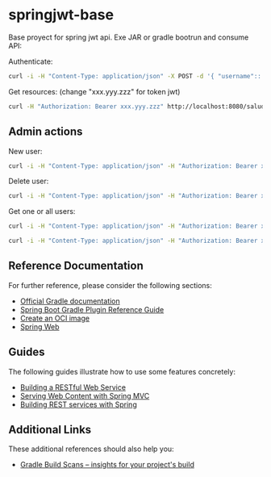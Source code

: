 # springjwt-base

Base proyect for spring jwt api.
Exe JAR or gradle bootrun and consume API:

Authenticate:

``` bash
curl -i -H "Content-Type: application/json" -X POST -d '{ "username":: "abc123.."}' http://localhost:8080/authenticate
```

Get resources: (change "xxx.yyy.zzz" for token jwt)

``` bash
curl -H "Authorization: Bearer xxx.yyy.zzz" http://localhost:8080/saludo
```

## Admin actions

New user:

``` bash
curl -i -H "Content-Type: application/json" -H "Authorization: Bearer xxx.yyy.zzz" -X POST -d '{"name": "nuevo","password":"$2y$12$b69LWwDuQ7kARZQy9Hfpne938ArU6WHsZau9CEFnaVGUqX1oz0VBa","active":true,"roles":"ROLE_USER"}' http://localhost:8080/users
```

Delete user:

``` bash
curl -i -H "Content-Type: application/json" -H "Authorization: Bearer xxx.yyy.zzz" -X DELETE  http://localhost:8080/users/nuevo
```

Get one or all users:

``` bash
curl -i -H "Content-Type: application/json" -H "Authorization: Bearer xxx.yyy.zzz" -X GET  http://localhost:8080/users/nuevo
```

``` bash
curl -i -H "Content-Type: application/json" -H "Authorization: Bearer xxx.yyy.zzz" -X GET  http://localhost:8080/users
```

## Reference Documentation

For further reference, please consider the following sections:

* [Official Gradle documentation](https://docs.gradle.org)
* [Spring Boot Gradle Plugin Reference Guide](https://docs.spring.io/spring-boot/docs/2.3.1.RELEASE/gradle-plugin/reference/html/)
* [Create an OCI image](https://docs.spring.io/spring-boot/docs/2.3.1.RELEASE/gradle-plugin/reference/html/#build-image)
* [Spring Web](https://docs.spring.io/spring-boot/docs/2.3.1.RELEASE/reference/htmlsingle/#boot-features-developing-web-applications)

## Guides

The following guides illustrate how to use some features concretely:

* [Building a RESTful Web Service](https://spring.io/guides/gs/rest-service/)
* [Serving Web Content with Spring MVC](https://spring.io/guides/gs/serving-web-content/)
* [Building REST services with Spring](https://spring.io/guides/tutorials/bookmarks/)

## Additional Links

These additional references should also help you:

* [Gradle Build Scans – insights for your project's build](https://scans.gradle.com#gradle)
